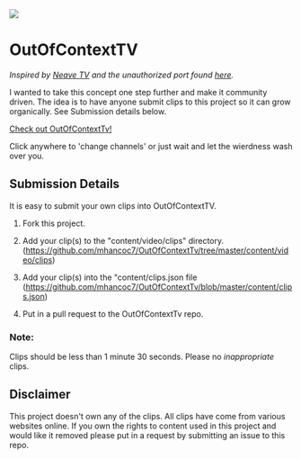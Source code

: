 <img src="https://raw.githubusercontent.com/mhancoc7/OutOfContextTv/master/content/images/outofcontext.png"/>

# OutOfContextTV
<i>Inspired by [Neave TV](https://neave.tv) and the unauthorized port found [here](https://github.com/Fortyseven/ChannelSurf).</i>

I wanted to take this concept one step further and make it community driven. The idea is to have anyone submit clips to this project so it can grow organically. See Submission details below.

[Check out OutOfContextTv!](http://outofcontext.dumbprojects.com)

Click anywhere to 'change channels' or just wait and let the wierdness wash over you.

## Submission Details
It is easy to submit your own clips into OutOfContextTV.

1. Fork this project.

2. Add your clip(s) to the "content/video/clips" directory. (https://github.com/mhancoc7/OutOfContextTv/tree/master/content/video/clips)

3. Add your clip(s) into the "content/clips.json file (https://github.com/mhancoc7/OutOfContextTv/blob/master/content/clips.json)

4. Put in a pull request to the OutOfContextTv repo.

### Note:
Clips should be less than 1 minute 30 seconds. Please no <i>inappropriate</i> clips. 

## Disclaimer

This project doesn't own any of the clips. All clips have come from various websites online. If you own the rights to content used in this project and would like it removed please put in a request by submitting an issue to this repo.
